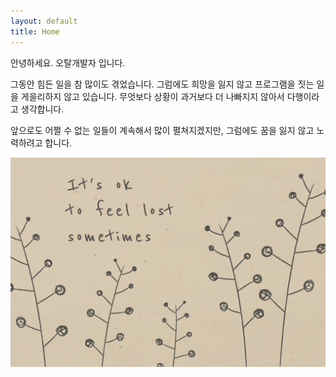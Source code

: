 ```yaml
---
layout: default
title: Home
---
```


안녕하세요. 오탈개발자 입니다.

그동안 힘든 일을 참 많이도 겪었습니다. 그럼에도 희망을 잃지 않고 프로그램을 짓는 일을 게을리하지 않고 있습니다. 무엇보다 상황이 과거보다 더 나빠지지 않아서 다행이라고 생각합니다.

앞으로도 어쩔 수 없는 일들이 계속해서 많이 펼쳐지겠지만, 그럼에도 꿈을 잃지 않고 노력하려고 합니다.

![Home](https://raw.githubusercontent.com/barexamloser/barexamloser.github.io/161e79dff11b5b8da082bee7e643ae09bd130709/assets/images/rm331-mind-banner-04.jpg "Home")

